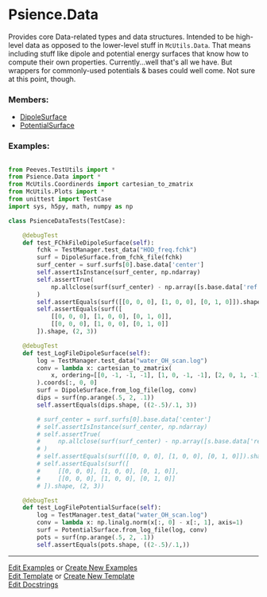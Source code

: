 # <a id="Psience.Data">Psience.Data</a>
    
Provides core Data-related types and data structures.
Intended to be high-level data as opposed to the lower-level stuff in `McUtils.Data`.
That means including stuff like dipole and potential energy surfaces that know how to compute their own properties.
Currently...well that's all we have. But wrappers for commonly-used potentials & bases could well come.
Not sure at this point, though.

### Members:

  - [DipoleSurface](Data/Surfaces/DipoleSurface.md)
  - [PotentialSurface](Data/Surfaces/PotentialSurface.md)

### Examples:



```python

from Peeves.TestUtils import *
from Psience.Data import *
from McUtils.Coordinerds import cartesian_to_zmatrix
from McUtils.Plots import *
from unittest import TestCase
import sys, h5py, math, numpy as np

class PsienceDataTests(TestCase):

    @debugTest
    def test_FChkFileDipoleSurface(self):
        fchk = TestManager.test_data("HOD_freq.fchk")
        surf = DipoleSurface.from_fchk_file(fchk)
        surf_center = surf.surfs[0].base.data['center']
        self.assertIsInstance(surf_center, np.ndarray)
        self.assertTrue(
            np.allclose(surf(surf_center) - np.array([s.base.data['ref'] for s in surf.surfs]), 0.)
        )
        self.assertEquals(surf([[0, 0, 0], [1, 0, 0], [0, 1, 0]]).shape, (1, 3))
        self.assertEquals(surf([
            [[0, 0, 0], [1, 0, 0], [0, 1, 0]],
            [[0, 0, 0], [1, 0, 0], [0, 1, 0]]
        ]).shape, (2, 3))

    @debugTest
    def test_LogFileDipoleSurface(self):
        log = TestManager.test_data("water_OH_scan.log")
        conv = lambda x: cartesian_to_zmatrix(
            x, ordering=[[0, -1, -1, -1], [1, 0, -1, -1], [2, 0, 1, -1]]
        ).coords[:, 0, 0]
        surf = DipoleSurface.from_log_file(log, conv)
        dips = surf(np.arange(.5, 2, .1))
        self.assertEquals(dips.shape, ((2-.5)/.1, 3))

        # surf_center = surf.surfs[0].base.data['center']
        # self.assertIsInstance(surf_center, np.ndarray)
        # self.assertTrue(
        #     np.allclose(surf(surf_center) - np.array([s.base.data['ref'] for s in surf.surfs]), 0.)
        # )
        # self.assertEquals(surf([[0, 0, 0], [1, 0, 0], [0, 1, 0]]).shape, (1, 3))
        # self.assertEquals(surf([
        #     [[0, 0, 0], [1, 0, 0], [0, 1, 0]],
        #     [[0, 0, 0], [1, 0, 0], [0, 1, 0]]
        # ]).shape, (2, 3))

    @debugTest
    def test_LogFilePotentialSurface(self):
        log = TestManager.test_data("water_OH_scan.log")
        conv = lambda x: np.linalg.norm(x[:, 0] - x[:, 1], axis=1)
        surf = PotentialSurface.from_log_file(log, conv)
        pots = surf(np.arange(.5, 2, .1))
        self.assertEquals(pots.shape, ((2-.5)/.1,))
```

___

[Edit Examples](https://github.com/McCoyGroup/Psience/edit/edit/ci/examples/ci/docs/Psience/Data.md) or 
[Create New Examples](https://github.com/McCoyGroup/Psience/new/edit/?filename=ci/examples/ci/docs/Psience/Data.md) <br/>
[Edit Template](https://github.com/McCoyGroup/Psience/edit/edit/ci/docs/ci/docs/Psience/Data.md) or 
[Create New Template](https://github.com/McCoyGroup/Psience/new/edit/?filename=ci/docs/templates/ci/docs/Psience/Data.md) <br/>
[Edit Docstrings](https://github.com/McCoyGroup/Psience/edit/edit/Psience/Data/__init__.py?message=Update%20Docs)